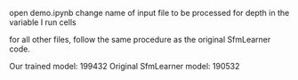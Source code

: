 open demo.ipynb
change name of input file to be processed for depth in the variable I
run cells

for all other files, follow the same procedure as the original SfmLearner code.

Our trained model: 199432
Original SfmLearner model: 190532

